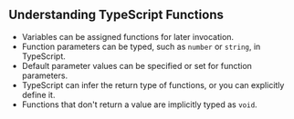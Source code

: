 

## Understanding TypeScript Functions

- Variables can be assigned functions for later invocation.
- Function parameters can be typed, such as `number` or `string`, in TypeScript.
- Default parameter values can be specified or set for function parameters.
- TypeScript can infer the return type of functions, or you can explicitly define it.
- Functions that don't return a value are implicitly typed as `void`.
